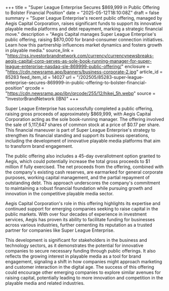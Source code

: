 +++
title = "Super League Enterprise Secures $869,999 in Public Offering to Bolster Financial Position"
date = "2025-05-12T18:10:08Z"
draft = false
summary = "Super League Enterprise's recent public offering, managed by Aegis Capital Corporation, raises significant funds to support its innovative playable media platforms and debt repayment, marking a strategic financial move."
description = "Aegis Capital manages Super League Enterprise's public offering, raising $870,000 for brand-consumer connection initiatives. Learn how this partnership influences market dynamics and fosters growth in playable media."
source_link = "https://rss.investorbrandnetwork.com/currency/currencynewsbreaks-aegis-capital-corp-serves-as-sole-book-running-manager-for-super-league-enterprise-nasdaq-sle-869999-public-offering/"
enclosure = "https://cdn.newsramp.app/banners/business-corporate-2.jpg"
article_id = 85283
feed_item_id = 14027
url = "/202505/85283-super-league-enterprise-secures-869999-in-public-offering-to-bolster-financial-position"
qrcode = "https://cdn.newsramp.app/ibn/qrcode/255/12/hikej_5h.webp"
source = "InvestorBrandNetwork (IBN)"
+++

<p>Super League Enterprise has successfully completed a public offering, raising gross proceeds of approximately $869,999, with Aegis Capital Corporation acting as the sole book-running manager. The offering involved the sale of 5,117,647 shares of common stock at a price of $0.17 per share. This financial maneuver is part of Super League Enterprise's strategy to strengthen its financial standing and support its business operations, including the development of innovative playable media platforms that aim to transform brand engagement.</p><p>The public offering also includes a 45-day overallotment option granted to Aegis, which could potentially increase the total gross proceeds to $1 million if fully exercised. The net proceeds from the offering, combined with the company's existing cash reserves, are earmarked for general corporate purposes, working capital management, and the partial repayment of outstanding debt. This approach underscores the company's commitment to maintaining a robust financial foundation while pursuing growth and innovation in the competitive playable media sector.</p><p>Aegis Capital Corporation's role in this offering highlights its expertise and continued support for emerging companies seeking to raise capital in the public markets. With over four decades of experience in investment services, Aegis has proven its ability to facilitate funding for businesses across various industries, further cementing its reputation as a trusted partner for companies like Super League Enterprise.</p><p>This development is significant for stakeholders in the business and technology sectors, as it demonstrates the potential for innovative companies to secure necessary funding through public offerings. It also reflects the growing interest in playable media as a tool for brand engagement, signaling a shift in how companies might approach marketing and customer interaction in the digital age. The success of this offering could encourage other emerging companies to explore similar avenues for raising capital, potentially leading to more innovation and competition in the playable media and related industries.</p>
